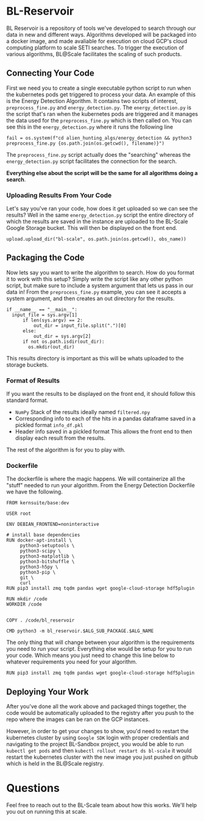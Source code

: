 # BL-Reservoir
BL Reservoir is a repository of tools we've developed to search through our data in new and different ways. Algorithms developed will be packaged into a docker image, and made avaliable for execution on cloud GCP's cloud computing platform to scale SETI searches. To trigger the execution of various algorithms, BL@Scale facilitates the scaling of such products.

## Connecting Your Code

First we need you to create a single executable python script to run when the kubernetes pods get triggered to process your data. An example of this is the Energy Detection Algorithm.
It contains two scripts of interest, `preprocess_fine.py` and `energy_detection.py`. The `energy_detection.py` is the script that's ran when the kubernetes pods are triggered and it manages the 
data used for the `preprocess_fine.py` which is then called on. 
You can see this in the `energy_detection.py` where it runs the following line

```
fail = os.system(f"cd alien_hunting_algs/energy_detection && python3 preprocess_fine.py {os.path.join(os.getcwd(), filename)}")
```
The `preprocess_fine.py` script actually does the "searching" whereas the `energy_detection.py` script facilitates the connection for the search. 

**Everything else about the script will be the same for all algorithms doing a search**.

### Uploading Results From Your Code
Let's say you've ran your code, how does it get uploaded so we can see the results? Well in the same `energy_detection.py` script the entire directory of which the results are saved in the instance are uploaded to the BL-Scale Google Storage bucket. This will then be displayed on the front end. 
```
upload.upload_dir("bl-scale", os.path.join(os.getcwd(), obs_name))
```

## Packaging the Code

Now lets say you want to write the algorithm to search. How do you format it to work with this setup? Simply write the script like any other python script, but make sure to include a system argument that lets us pass in our data in! From the `preprocess_fine.py` example, you can see it accepts a system argument, and then creates an out directory for the results. 

```
if __name__ == "__main__":
  input_file = sys.argv[1]
      if len(sys.argv) == 2:
          out_dir = input_file.split(".")[0]
      else:
          out_dir = sys.argv[2]
      if not os.path.isdir(out_dir):
        os.mkdir(out_dir)
```

This results directory is important as this will be whats uploaded to the storage buckets. 

### Format of Results 
If you want the results to be displayed on the front end, it should follow this standard format.
- `NumPy` Stack of the results ideally named `filtered.npy`
- Corresponding info to each of the hits in a pandas dataframe saved in a pickled format `info_df.pkl`
- Header info saved in a pickled format
This allows the front end to then display each result from the results. 

The rest of the algorithm is for you to play with. 

### Dockerfile
The dockerfile is where the magic happens. We will containerize all the "stuff" needed to run your algorithm. From the Energy Detection Dockerfile we have the following.

```
FROM kernsuite/base:dev

USER root

ENV DEBIAN_FRONTEND=noninteractive

# install base dependencies
RUN docker-apt-install \
     python3-setuptools \
     python3-scipy \
     python3-matplotlib \
     python3-bitshuffle \
     python3-h5py \
     python3-pip \
     git \
     curl
RUN pip3 install zmq tqdm pandas wget google-cloud-storage hdf5plugin

RUN mkdir /code
WORKDIR /code


COPY . /code/bl_reservoir

CMD python3 -m bl_reservoir.$ALG_SUB_PACKAGE.$ALG_NAME
```

The only thing that will change between your algorithm is the requirements you need to run your script. Everything else would be setup for you to run your code. Which means
you just need to change this line below to whatever requirements you need for your algorithm. 
```
RUN pip3 install zmq tqdm pandas wget google-cloud-storage hdf5plugin
```

## Deploying Your Work

After you've done all the work above and packaged things together, the code would be automatically uploaded to the registry after you push to the repo where the images can be ran on the GCP instances. 

However, in order to get your changes to show, you'd need to restart the kubernetes cluster by using `Google SDK` login with proper credentials and navigating to the project BL-Sandbox project, you would be able to run `kubectl get pods` and then `kubectl rollout restart ds bl-scale` it would restart the kubernetes cluster with the new image you just pushed on github which is held in the BL@Scale registry. 

# Questions

Feel free to reach out to the BL-Scale team about how this works. We'll help you out on running this at scale. 
